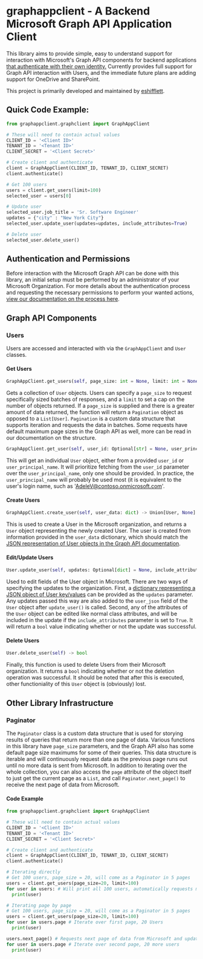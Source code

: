 # graphappclient - A Backend Microsoft Graph API Application Client
This library aims to provide simple, easy to understand support for interaction with Microsoft's Graph API components for backend applications [that authenticate with their own identity.](https://docs.microsoft.com/en-us/graph/auth-v2-service) Currently provides full support for Graph API interaction with Users, and the immediate future plans are adding support for OneDrive and SharePoint.

This project is primarily developed and maintained by [eshifflett](https://github.com/eshifflett).

## Quick Code Example:
```python
from graphappclient.graphclient import GraphAppClient

# These will need to contain actual values
CLIENT_ID = '<Client ID>'
TENANT_ID = '<Tenant ID>'
CLIENT_SECRET = '<Client Secret>'

# Create client and authenticate
client = GraphAppClient(CLIENT_ID, TENANT_ID, CLIENT_SECRET)
client.authenticate()

# Get 100 users
users = client.get_users(limit=100)
selected_user = users[0]

# Update user
selected_user.job_title = 'Sr. Software Engineer'
updates = {"city" : "New York City"}
selected_user.update_user(updates=updates, include_attributes=True)

# Delete user
selected_user.delete_user()
```

## Authentication and Permissions
Before interaction with the Microsoft Graph API can be done with this library, an initial setup must be performed by an administrator of your Microsoft Organization. For more details about the authentication process and requesting the necessary permissions to perform your wanted actions, [view our documentation on the process here]().

## Graph API Components
### Users
Users are accessed and interacted with via the `GraphAppClient` and `User` classes.
#### Get Users
```python
GraphAppClient.get_users(self, page_size: int = None, limit: int = None) -> Union[List[User], Paginator, None]
```

Gets a collection of `User` objects. Users can specify a `page_size` to request specifically sized batches of responses, and a `limit` to set a cap on the number of objects returned. If a `page_size` is supplied and there is a greater amount of data returned, the function will return a `Pagination` object as opposed to a `List[User]`. `Pagination` is a custom data structure that supports iteration and requests the data in batches. Some requests have default maximum page sizes in the Graph API as well, more can be read in our documentation on the structure.

```python
GraphAppClient.get_user(self, user_id: Optional[str] = None, user_principal_name: Optional[str] = None) -> Union[User, None]
```
This will get an individual `User` object, either from a provided `user_id` or `user_principal_name`. It will prioritize fetching from the `user_id` parameter over the `user_principal_name`, only one should be provided. In practice, the `user_principal_name` will probably be used most (it is equivalent to the user's login name, such as 'AdeleV@contoso.onmicrosoft.com'.

#### Create Users
```python
GraphAppClient.create_user(self, user_data: dict) -> Union[User, None]
```
This is used to create a User in the Microsoft organization, and returns a `User` object representing the newly created User. The user is created from information provided in the `user_data` dictionary, which should match the [JSON representation of User objects in the Graph API documentation](https://docs.microsoft.com/en-us/graph/api/user-post-users?view=graph-rest-1.0&tabs=http#request-body).

#### Edit/Update Users
```python
User.update_user(self, updates: Optional[dict] = None, include_attributes: Optional[bool] = False) -> bool
```
Used to edit fields of the User object in Microsoft. There are two ways of specifying the updates to the organization. First, a [dictionary representing a JSON object of User key/values](https://docs.microsoft.com/en-us/graph/api/user-update?view=graph-rest-1.0&tabs=http#request-body) can be provided as the `updates` parameter. Any updates passed this way are also added to the `user_json` field of the `User` object after `update_user()` is called. Second, any of the attributes of the `User` object can be edited like normal class attributes, and will be included in the update if the `include_attributes` parameter is set to `True`. It will return a `bool` value indicating whether or not the update was successful.

#### Delete Users
```python
User.delete_user(self) -> bool
```
Finally, this function is used to delete Users from their Microsoft organization. It returns a `bool` indicating whether or not the deletion operation was successful. It should be noted that after this is executed, other functioniality of this `User` object is (obviously) lost. 

## Other Library Infrastructure
### Paginator
The `Paginator` class is a custom data structure that is used for storying results of queries that return more than one page of data. Various functions in this library have `page_size` parameters, and the Graph API also has some default page size maximums for some of their queries. This data structure is iterable and will continuously request data as the previous page runs out until no more data is sent from Microsoft. In addition to iterating over the whole collection, you can also access the `page` attribute of the object itself to just get the current page as a `List`, and call `Paginator.next_page()` to receive the next page of data from Microsoft.
#### Code Example
```python
from graphappclient.graphclient import GraphAppClient

# These will need to contain actual values
CLIENT_ID = '<Client ID>'
TENANT_ID = '<Tenant ID>'
CLIENT_SECRET = '<Client Secret>'

# Create client and authenticate
client = GraphAppClient(CLIENT_ID, TENANT_ID, CLIENT_SECRET)
client.authenticate()

# Iterating directly
# Get 100 users, page_size = 20, will come as a Paginator in 5 pages
users = client.get_users(page_size=20, limit=100)
for user in users: # Will print all 100 users, automatically requests more every 20
  print(user)

# Iterating page by page
# Get 100 users, page_size = 20, will come as a Paginator in 5 pages
users = client.get_users(page_size=20, limit=100)
for user in users.page # Iterate over first page, 20 Users
  print(user)

users.next_page() # Requests next page of data from Microsoft and updates data structure
for user in users.page # Iterate over second page, 20 more users
  print(user)
```
